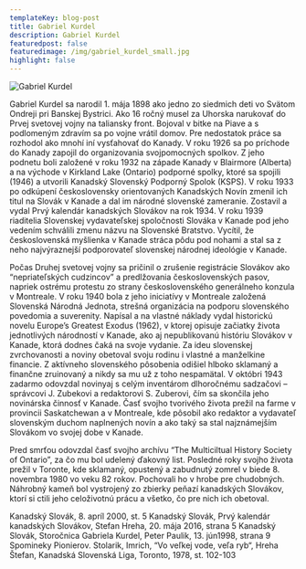 ```yaml
---
templateKey: blog-post
title: Gabriel Kurdel
description: Gabriel Kurdel
featuredpost: false
featuredimage: /img/gabriel_kurdel_small.jpg
highlight: false
---
```

![Gabriel Kurdel](/img/gabriel_kurdel_big.jpg "Gabriel Kurdel")

Gabriel Kurdel sa narodil 1. mája 1898 ako jedno zo siedmich deti vo Svätom Ondreji pri Banskej Bystrici. Ako 16 ročný musel za Uhorska narukovať do Prvej svetovej vojny na taliansky front. Bojoval v bitke na Piave a s podlomeným zdravím sa po vojne vrátil domov. Pre nedostatok práce sa rozhodol ako mnohí iní vysťahovať do Kanady. V roku 1926 sa po príchode do Kanady zapojil do organizovania svojpomocných spolkov. Z jeho podnetu boli založené v roku 1932 na západe Kanady v Blairmore (Alberta) a na východe v Kirkland Lake (Ontario) podporné spolky, ktoré sa spojili (1946) a utvorili Kanadský Slovenský Podporný Spolok (KSPS). V roku 1933 po odkúpení československy orientovaných Kanadských Novín zmenil ich titul na Slovák v Kanade a dal im národné slovenské zameranie. Zostavil a vydal Prvý kalendár kanadských Slovákov na rok 1934. V roku 1939 riaditelia Slovenskej vydavateľskej spoločnosti Slováka v Kanade pod jeho vedením schválili zmenu názvu na Slovenské Bratstvo. Vycítil, že československá myšlienka v Kanade stráca pôdu pod nohami a stal sa z neho najvýraznejší podporovateľ slovenskej národnej ideológie v Kanade.

Počas Druhej svetovej vojny sa pričinil o zrušenie registrácie Slovákov ako “nepriateľských cudzincov” a predlžovania československých pasov, napriek ostrému protestu zo strany československého generálneho konzula v Montreale. V roku 1940 bola z jeho iniciatívy v Montreale založená Slovenská Národná Jednota, strešná organizácia na podporu slovenského povedomia a suverenity. Napísal a na vlastné náklady vydal historickú novelu Europe’s Greatest Exodus (1962), v ktorej opisuje začiatky života jednotlivých národností v Kanade, ako aj nepublikovanú históriu Slovákov v Kanade, ktorá dodnes čaká na svoje vydanie. Za ideu slovenskej zvrchovanosti a noviny obetoval svoju rodinu i vlastné a manželkine financie. Z aktívneho slovenského pôsobenia odišiel hlboko sklamaný a finančne zruinovaný a nikdy sa mu už z toho nespamätal. V októbri 1943 zadarmo odovzdal novinyaj s celým inventárom dlhoročnému sadzačovi – správcovi J. Zubekovi a redaktorovi S. Zuberovi, čím sa skončila jeho novinárska činnosť v Kanade. Časť svojho tvorivého života prežil na farme v provincii Saskatchewan a v Montreale, kde pôsobil ako redaktor a vydavateľ slovenským duchom naplnených novín a ako taký sa stal najznámejším Slovákom vo svojej dobe v Kanade.

Pred smrťou odovzdal časť svojho archívu “The Multiciltual History Society of Ontario”, za čo mu bol udelený ďakovný list. Posledné roky svojho života prežil v Toronte, kde sklamaný, opustený a zabudnutý zomrel v biede 8. novembra 1980 vo veku 82 rokov. Pochovali ho v hrobe pre chudobných. Náhrobný kameň bol vystrojený zo zbierky peňazí kanadských Slovákov, ktorí si ctili jeho celoživotnú prácu a všetko, čo pre nich ich obetoval.

Kanadský Slovák, 8. apríl 2000, st. 5
Kanadský Slovák, Prvý kalendár kanadských Slovákov, Stefan Hreha, 20. mája 2016, strana 5 Kanadský Slovák, Storočnica Gabriela Kurdel, Peter Paulik, 13. jún1998, strana 9
Spomineky Pionierov. Stolarik, Imrich, “Vo veľkej vode, veľa ryb“, Hreha Štefan,
Kanadská Slovenská Liga, Toronto, 1978, st. 102-103
